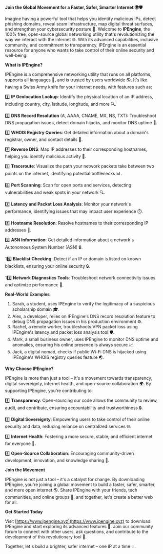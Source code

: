 **Join the Global Movement for a Faster, Safer, Smarter Internet 🌍🛡️**

Imagine having a powerful tool that helps you identify malicious IPs, detect phishing domains, reveal scam infrastructure, map digital threat surfaces, and strengthen your cybersecurity posture 🔐. Welcome to **IPEngine**, the 100% free, open-source global networking utility that's revolutionizing the way we interact with the internet 🌐. With its advanced capabilities, inclusive community, and commitment to transparency, IPEngine is an essential resource for anyone who wants to take control of their online security and well-being.

**What is IPEngine?**

IPEngine is a comprehensive networking utility that runs on all platforms, supports all languages 🤖, and is trusted by users worldwide 🌎. It's like having a Swiss Army knife for your internet needs, with features such as:

1️⃣ **IP Geolocation Lookup**: Identify the physical location of an IP address, including country, city, latitude, longitude, and more 🔍.

2️⃣ **DNS Record Resolution** (A, AAAA, CNAME, MX, NS, TXT): Troubleshoot DNS propagation issues, detect domain hijacks, and monitor DNS uptime 📡.

3️⃣ **WHOIS Registry Queries**: Get detailed information about a domain's registrar, owner, and contact details 🔑.

4️⃣ **Reverse DNS**: Map IP addresses to their corresponding hostnames, helping you identify malicious activity 🚨.

5️⃣ **Traceroute**: Visualize the path your network packets take between two points on the internet, identifying potential bottlenecks 📊.

6️⃣ **Port Scanning**: Scan for open ports and services, detecting vulnerabilities and weak spots in your network 🔍.

7️⃣ **Latency and Packet Loss Analysis**: Monitor your network's performance, identifying issues that may impact user experience ⏱️.

8️⃣ **Hostname Resolution**: Resolve hostnames to their corresponding IP addresses 📡.

9️⃣ **ASN Information**: Get detailed information about a network's Autonomous System Number (ASN) 🔒.

10️⃣ **Blacklist Checking**: Detect if an IP or domain is listed on known blacklists, ensuring your online security 🔒.

11️⃣ **Network Diagnostics Tools**: Troubleshoot network connectivity issues and optimize performance 🤔.

**Real-World Examples**

1. Sarah, a student, uses IPEngine to verify the legitimacy of a suspicious scholarship domain 🎓.
2. Alex, a developer, relies on IPEngine's DNS record resolution feature to debug DNS propagation issues in his production environment ⚙️.
3. Rachel, a remote worker, troubleshoots VPN packet loss using IPEngine's latency and packet loss analysis tool 🛡️.
4. Mark, a small business owner, uses IPEngine to monitor DNS uptime and anomalies, ensuring his online presence is always secure 📈.
5. Jack, a digital nomad, checks if public Wi-Fi DNS is hijacked using IPEngine's WHOIS registry queries feature 🌏.

**Why Choose IPEngine?**

IPEngine is more than just a tool – it's a movement towards transparency, digital sovereignty, internet health, and open-source collaboration 🌍. By supporting IPEngine, you're contributing to:

1️⃣ **Transparency**: Open-sourcing our code allows the community to review, audit, and contribute, ensuring accountability and trustworthiness 🔒.

2️⃣ **Digital Sovereignty**: Empowering users to take control of their online security and data, reducing reliance on centralized services 🌐.

3️⃣ **Internet Health**: Fostering a more secure, stable, and efficient internet for everyone 🚀.

4️⃣ **Open-Source Collaboration**: Encouraging community-driven development, innovation, and knowledge sharing 🤝.

**Join the Movement**

IPEngine is not just a tool – it's a catalyst for change. By downloading IPEngine, you're joining a global movement to build a faster, safer, smarter, and more open internet 🌎. Share IPEngine with your friends, tech communities, and online groups 🤝, and together, let's create a better web for all.

**Get Started Today**

Visit [https://www.ipengine.xyz](https://www.ipengine.xyz) to download IPEngine and start exploring its advanced features 🚀. Join our community forum to connect with other users, ask questions, and contribute to the development of this revolutionary tool 🔗.

Together, let's build a brighter, safer internet – one IP at a time 💡.